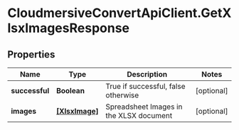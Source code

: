 # CloudmersiveConvertApiClient.GetXlsxImagesResponse

## Properties
Name | Type | Description | Notes
------------ | ------------- | ------------- | -------------
**successful** | **Boolean** | True if successful, false otherwise | [optional] 
**images** | [**[XlsxImage]**](XlsxImage.md) | Spreadsheet Images in the XLSX document | [optional] 


